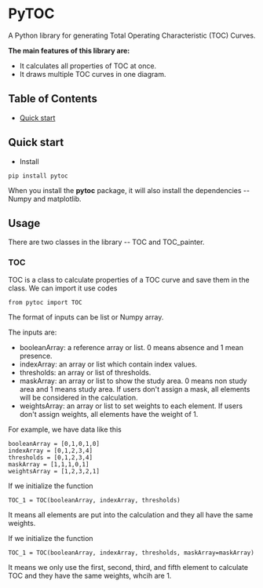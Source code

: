 # PyTOC
A Python library for generating Total Operating Characteristic (TOC) Curves.

**The main features of this library are:**

- It calculates all properties of TOC at once.
- It draws multiple TOC curves in one diagram.
## Table of Contents
- [Quick start](#quick-start)


## Quick start
- Install
```angular2html
pip install pytoc
```
When you install the **pytoc** package, it will also install the dependencies -- Numpy and matplotlib.
## Usage
There are two classes in the library -- TOC and TOC_painter.
### TOC
TOC is a class to calculate properties of a TOC curve and save them in the class. We can import it use codes
```angular2html
from pytoc import TOC
```
The format of inputs can be list or Numpy array.

The inputs are:
- booleanArray: a reference array or list. 0 means absence and 1 mean presence.
- indexArray: an array or list which contain index values.
- thresholds: an array or list of thresholds.
- maskArray: an array or list to show the study area. 0 means non study area and 1 means study area. If users don't assign a mask, all elements will be considered in the calculation.
- weightsArray: an array or list to set weights to each element. If users don't assign weights, all elements have the weight of 1.

For example, we have data like this
```
booleanArray = [0,1,0,1,0]
indexArray = [0,1,2,3,4]
thresholds = [0,1,2,3,4]
maskArray = [1,1,1,0,1]
weightsArray = [1,2,3,2,1]
```
If we initialize the function
```angular2html
TOC_1 = TOC(booleanArray, indexArray, thresholds)
```
It means all elements are put into the calculation and they all have the same weights.

If we initialize the function
```angular2html
TOC_1 = TOC(booleanArray, indexArray, thresholds, maskArray=maskArray)
```
It means we only use the first, second, third, and fifth element to calculate TOC and they have the same weights, whcih are 1.

